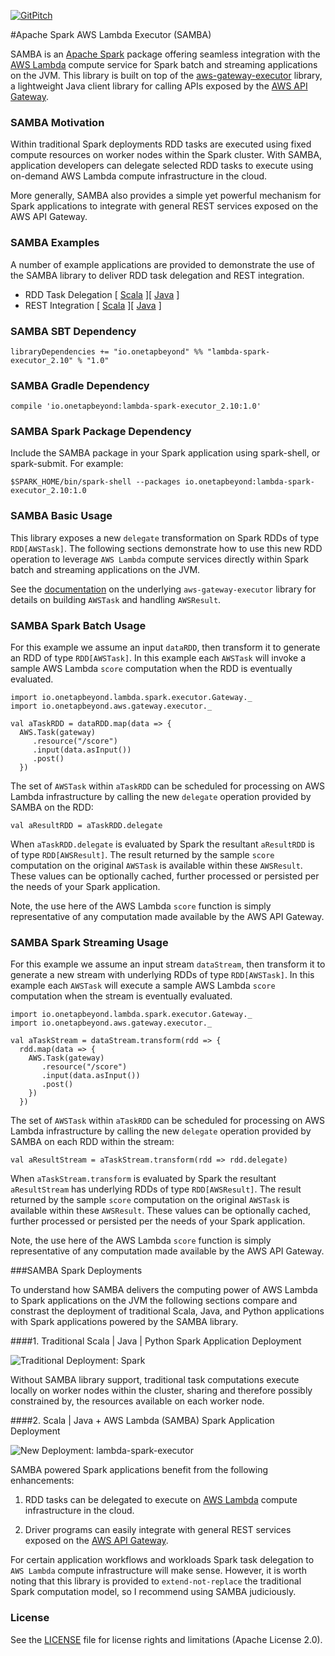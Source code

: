 [![GitPitch](https://gitpitch.com/assets/badge.svg)](https://gitpitch.com/onetapbeyond/lambda-spark-executor/master)

#Apache Spark AWS Lambda Executor (SAMBA)

SAMBA is an [Apache Spark](http://spark.apache.org/) package offering seamless
integration with the
[AWS Lambda](https://aws.amazon.com/lambda/) compute
service for Spark batch and streaming applications on the JVM. This library
is built on top of the
[aws-gateway-executor](https://github.com/onetapbeyond/aws-gateway-executor)
library, a lightweight Java client library for calling APIs exposed by the
[AWS API Gateway](https://aws.amazon.com/api-gateway/).

### SAMBA Motivation

Within traditional Spark deployments RDD tasks are executed using fixed
compute resources on worker nodes within the Spark cluster. With SAMBA,
application developers can delegate selected RDD tasks to execute using
 on-demand AWS Lambda compute infrastructure in the cloud.

More generally, SAMBA also provides a simple yet powerful mechanism for Spark
applications to integrate with general REST services exposed on the AWS API
Gateway.

### SAMBA Examples

A number of example applications are provided to demonstrate the use of the
SAMBA library to deliver RDD task delegation and REST integration.

- RDD Task Delegation [ [Scala](examples/scala/task-delegation) ][ [Java](examples/java/task-delegation) ]
- REST Integration [ [Scala](examples/scala/rest-integration) ][ [Java](examples/java/rest-integration) ]


### SAMBA SBT Dependency

```
libraryDependencies += "io.onetapbeyond" %% "lambda-spark-executor_2.10" % "1.0"
```

### SAMBA Gradle Dependency

```
compile 'io.onetapbeyond:lambda-spark-executor_2.10:1.0'
```

### SAMBA Spark Package Dependency

Include the SAMBA package in your Spark application using spark-shell, or spark-submit.
For example:

```
$SPARK_HOME/bin/spark-shell --packages io.onetapbeyond:lambda-spark-executor_2.10:1.0
```

### SAMBA Basic Usage

This library exposes a new `delegate` transformation on Spark RDDs of type
`RDD[AWSTask]`. The following sections demonstrate how to use this new
RDD operation to leverage `AWS Lambda` compute services directly within
Spark batch and streaming applications on the JVM.

See the [documentation](https://github.com/onetapbeyond/aws-gateway-executor)
on the underlying `aws-gateway-executor` library for details on building
`AWSTask` and handling `AWSResult`.

### SAMBA Spark Batch Usage

For this example we assume an input `dataRDD`, then transform it to generate
an RDD of type `RDD[AWSTask]`. In this example each `AWSTask` will
invoke a sample AWS Lambda `score` computation when the RDD is eventually
evaluated.

```
import io.onetapbeyond.lambda.spark.executor.Gateway._
import io.onetapbeyond.aws.gateway.executor._

val aTaskRDD = dataRDD.map(data => {
  AWS.Task(gateway)
     .resource("/score")
     .input(data.asInput())
     .post()
  })
```

The set of `AWSTask` within `aTaskRDD` can be scheduled for
processing on AWS Lambda infrastructure by calling the new `delegate`
operation provided by SAMBA on the RDD:

```
val aResultRDD = aTaskRDD.delegate
```

When `aTaskRDD.delegate` is evaluated by Spark the resultant `aResultRDD`
is of type `RDD[AWSResult]`. The result returned by the sample `score`
computation on the original `AWSTask` is available
within these `AWSResult`. These values can be optionally cached, further
processed or persisted per the needs of your Spark application.

Note, the use here of the AWS Lambda `score` function is simply
representative of any computation made available by the AWS API Gateway.

### SAMBA Spark Streaming Usage

For this example we assume an input stream `dataStream`, then transform
it to generate a new stream with underlying RDDs of type `RDD[AWSTask]`.
In this example each `AWSTask` will execute a sample AWS Lambda `score`
computation when the stream is eventually evaluated.

```
import io.onetapbeyond.lambda.spark.executor.Gateway._
import io.onetapbeyond.aws.gateway.executor._

val aTaskStream = dataStream.transform(rdd => {
  rdd.map(data => {
    AWS.Task(gateway)
       .resource("/score")
       .input(data.asInput())
       .post()
    })	
  })
```

The set of `AWSTask` within `aTaskRDD` can be scheduled for
processing on AWS Lambda infrastructure by calling the new `delegate`
operation provided by SAMBA on each RDD within the stream: 

```
val aResultStream = aTaskStream.transform(rdd => rdd.delegate)
```

When `aTaskStream.transform` is evaluated by Spark the resultant
`aResultStream` has underlying RDDs of type `RDD[AWSResult]`. The result
returned by the sample `score` computation on the original `AWSTask` is
available within these `AWSResult`. These values can be optionally cached,
further processed or persisted per the needs of your Spark application.

Note, the use here of the AWS Lambda `score` function is simply
representative of any computation made available by the AWS API Gateway.

###SAMBA Spark Deployments

To understand how SAMBA delivers the computing power of AWS Lambda to
Spark applications on the JVM the following sections compare and constrast
the deployment of traditional Scala, Java, and Python applications with
Spark applications powered by the SAMBA library.


####1. Traditional Scala | Java | Python Spark Application Deployment


![Traditional Deployment: Spark](https://onetapbeyond.github.io/resource/img/samba/trad-spark-deploy.jpg)

Without SAMBA library support, traditional task computations execute
locally on worker nodes within the cluster, sharing and therefore possibly
constrained by, the resources available on each worker node.

####2. Scala | Java + AWS Lambda (SAMBA) Spark Application Deployment

![New Deployment: lambda-spark-executor](https://onetapbeyond.github.io/resource/img/samba/new-samba-deploy.jpg)

SAMBA powered Spark applications benefit from the following enhancements:

1. RDD tasks can be delegated to execute on 
[AWS Lambda](https://aws.amazon.com/lambda/) compute infrastructure in the
cloud.

2. Driver programs can easily integrate with general REST services
exposed on the [AWS API Gateway](https://aws.amazon.com/api-gateway/).

For certain application workflows and workloads Spark task delegation to
`AWS Lambda` compute infrastructure will make sense. However,
it is worth noting that this library is provided to `extend-not-replace` the
traditional Spark computation model, so I recommend using SAMBA judiciously.

### License

See the [LICENSE](LICENSE) file for license rights and limitations (Apache License 2.0).
